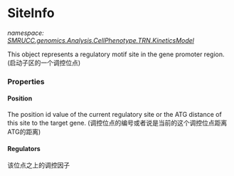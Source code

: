 ﻿# SiteInfo
_namespace: [SMRUCC.genomics.Analysis.CellPhenotype.TRN.KineticsModel](./index.md)_

This object represents a regulatory motif site in the gene promoter region.
 (启动子区的一个调控位点)




### Properties

#### Position
The position id value of the current regulatory site or the ATG distance of this site to the target gene.
 (调控位点的编号或者说是当前的这个调控位点距离ATG的距离)
#### Regulators
该位点之上的调控因子
